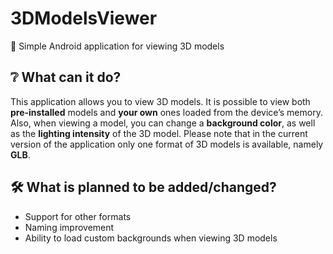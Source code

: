 # 3DModelsViewer

🧊 Simple Android application for viewing 3D models

## ❔ What can it do?

This application allows you to view 3D models. 
It is possible to view both **pre-installed** models and **your own** ones loaded from the device’s memory. 
Also, when viewing a model, you can change a **background color**, as well as the **lighting intensity** of the 3D model. 
Please note that in the current version of the application only one format of 3D models is available, namely **GLB**.

## 🛠️ What is planned to be added/changed?

- Support for other formats
- Naming improvement
- Ability to load custom backgrounds when viewing 3D models
